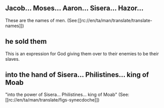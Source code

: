 ## Jacob… Moses… Aaron… Sisera… Hazor…  ##

These are the names of men. (See:[[rc://en/ta/man/translate/translate-names]])

## he sold them ##

This is an expression for God giving them over to their enemies to be their slaves.

## into the hand of Sisera... Philistines... king of Moab  ##

"into the power of Sisera... Philistines... king of Moab" (See: [[rc://en/ta/man/translate/figs-synecdoche]])